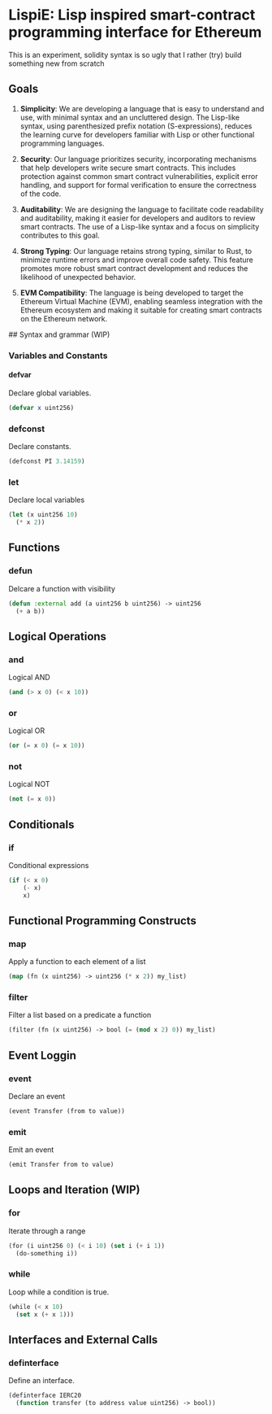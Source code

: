# LispiE: Lisp inspired smart-contract programming interface for Ethereum

This is an experiment, solidity syntax is so ugly that I rather (try) build something new from scratch

## Goals

1. **Simplicity**: We are developing a language that is easy to understand and use, with minimal syntax and an uncluttered design. The Lisp-like syntax, using parenthesized prefix notation (S-expressions), reduces the learning curve for developers familiar with Lisp or other functional programming languages.

2. **Security**: Our language prioritizes security, incorporating mechanisms that help developers write secure smart contracts. This includes protection against common smart contract vulnerabilities, explicit error handling, and support for formal verification to ensure the correctness of the code.

3. **Auditability**: We are designing the language to facilitate code readability and auditability, making it easier for developers and auditors to review smart contracts. The use of a Lisp-like syntax and a focus on simplicity contributes to this goal.

4. **Strong Typing**: Our language retains strong typing, similar to Rust, to minimize runtime errors and improve overall code safety. This feature promotes more robust smart contract development and reduces the likelihood of unexpected behavior.

5. **EVM Compatibility**: The language is being developed to target the Ethereum Virtual Machine (EVM), enabling seamless integration with the Ethereum ecosystem and making it suitable for creating smart contracts on the Ethereum network.

## Syntax and grammar (WIP)


### Variables and Constants

#### defvar

Declare global variables.

```lisp
(defvar x uint256)
```

### defconst

Declare constants.

```lisp
(defconst PI 3.14159)
```

### let

Declare local variables

```lisp
(let (x uint256 10)
  (* x 2))
```

## Functions

### defun

Delcare a function with visibility

```lisp
(defun :external add (a uint256 b uint256) -> uint256
  (+ a b))
```

## Logical Operations

### and 

Logical AND

```lisp
(and (> x 0) (< x 10))
```


### or 

Logical OR

```lisp
(or (= x 0) (= x 10))
```

### not 

Logical NOT

```lisp
(not (= x 0))
```


## Conditionals

### if

Conditional expressions

```lisp
(if (< x 0)
    (- x)
    x)
```

## Functional Programming Constructs

### map

Apply a function to each element of a list

```lisp
(map (fn (x uint256) -> uint256 (* x 2)) my_list)
```

### filter 

Filter a list based on a predicate a function

```lisp
(filter (fn (x uint256) -> bool (= (mod x 2) 0)) my_list)
```

## Event Loggin

### event

Declare an event

```lisp
(event Transfer (from to value))
```

### emit

Emit an event

```lisp
(emit Transfer from to value)
```

## Loops and Iteration (WIP)

### for

Iterate through a range

```lisp
(for (i uint256 0) (< i 10) (set i (+ i 1))
  (do-something i))
```

### while

Loop while a condition is true.

```lisp
(while (< x 10)
  (set x (+ x 1)))
```

## Interfaces and External Calls

### definterface 

Define an interface.

```lisp
(definterface IERC20
  (function transfer (to address value uint256) -> bool))
```

